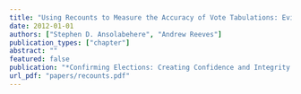 ```yaml
---
title: "Using Recounts to Measure the Accuracy of Vote Tabulations: Evidence from New Hampshire Elections 1946-2002"
date: 2012-01-01
authors: ["Stephen D. Ansolabehere", "Andrew Reeves"]
publication_types: ["chapter"]
abstract: ""
featured: false
publication: "*Confirming Elections: Creating Confidence and Integrity through Election Auditing*"
url_pdf: "papers/recounts.pdf"
---
```


